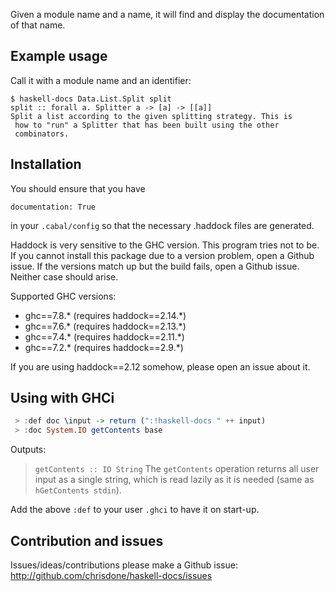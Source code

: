 Given a module name and a name, it will find and display the
documentation of that name.

## Example usage

Call it with a module name and an identifier:

    $ haskell-docs Data.List.Split split
    split :: forall a. Splitter a -> [a] -> [[a]]
    Split a list according to the given splitting strategy. This is
     how to "run" a Splitter that has been built using the other
     combinators.

## Installation

You should ensure that you have

    documentation: True

in your `.cabal/config` so that the necessary .haddock files are
generated.

Haddock is very sensitive to the GHC version. This program tries not
to be. If you cannot install this package due to a version problem,
open a Github issue. If the versions match up but the build fails,
open a Github issue. Neither case should arise.

Supported GHC versions:

* ghc==7.8.* (requires haddock==2.14.*)
* ghc==7.6.* (requires haddock==2.13.*)
* ghc==7.4.* (requires haddock==2.11.*)
* ghc==7.2.* (requires haddock==2.9.*)

If you are using haddock==2.12 somehow, please open an issue about it.

## Using with GHCi

``` haskell
 > :def doc \input -> return (":!haskell-docs " ++ input)
 > :doc System.IO getContents base
```

Outputs:

> `getContents :: IO String`
> The `getContents` operation returns all user input as a single string,
> which is read lazily as it is needed
> (same as `hGetContents stdin`).

Add the above `:def` to your user `.ghci` to have it on start-up.

## Contribution and issues

Issues/ideas/contributions please make a Github issue:
http://github.com/chrisdone/haskell-docs/issues
